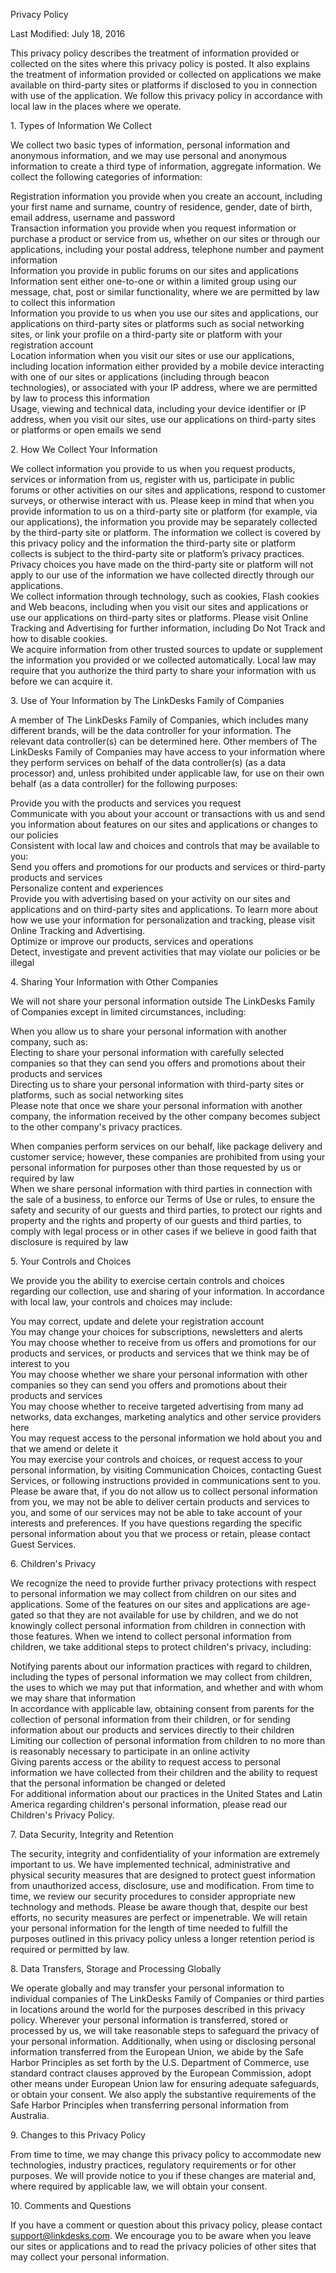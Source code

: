   
Privacy Policy  
  
Last Modified: July 18, 2016  
  
This privacy policy describes the treatment of information provided or
collected on the sites where this privacy policy is posted. It also explains
the treatment of information provided or collected on applications we make
available on third-party sites or platforms if disclosed to you in connection
with use of the application. We follow this privacy policy in accordance with
local law in the places where we operate.  
  
  
1\. Types of Information We Collect  
  
We collect two basic types of information, personal information and anonymous
information, and we may use personal and anonymous information to create a
third type of information, aggregate information. We collect the following
categories of information:  
  
Registration information you provide when you create an account, including
your first name and surname, country of residence, gender, date of birth,
email address, username and password  
Transaction information you provide when you request information or purchase a
product or service from us, whether on our sites or through our applications,
including your postal address, telephone number and payment information  
Information you provide in public forums on our sites and applications  
Information sent either one-to-one or within a limited group using our
message, chat, post or similar functionality, where we are permitted by law to
collect this information  
Information you provide to us when you use our sites and applications, our
applications on third-party sites or platforms such as social networking
sites, or link your profile on a third-party site or platform with your
registration account  
Location information when you visit our sites or use our applications,
including location information either provided by a mobile device interacting
with one of our sites or applications (including through beacon technologies),
or associated with your IP address, where we are permitted by law to process
this information  
Usage, viewing and technical data, including your device identifier or IP
address, when you visit our sites, use our applications on third-party sites
or platforms or open emails we send  
  
2\. How We Collect Your Information  
  
We collect information you provide to us when you request products, services
or information from us, register with us, participate in public forums or
other activities on our sites and applications, respond to customer surveys,
or otherwise interact with us. Please keep in mind that when you provide
information to us on a third-party site or platform (for example, via our
applications), the information you provide may be separately collected by the
third-party site or platform. The information we collect is covered by this
privacy policy and the information the third-party site or platform collects
is subject to the third-party site or platform’s privacy practices. Privacy
choices you have made on the third-party site or platform will not apply to
our use of the information we have collected directly through our
applications.  
We collect information through technology, such as cookies, Flash cookies and
Web beacons, including when you visit our sites and applications or use our
applications on third-party sites or platforms. Please visit Online Tracking
and Advertising for further information, including Do Not Track and how to
disable cookies.  
We acquire information from other trusted sources to update or supplement the
information you provided or we collected automatically. Local law may require
that you authorize the third party to share your information with us before we
can acquire it.  
  
3\. Use of Your Information by The LinkDesks Family of Companies  
  
A member of The LinkDesks Family of Companies, which includes many different
brands, will be the data controller for your information. The relevant data
controller(s) can be determined here. Other members of The LinkDesks Family of
Companies may have access to your information where they perform services on
behalf of the data controller(s) (as a data processor) and, unless prohibited
under applicable law, for use on their own behalf (as a data controller) for
the following purposes:  
  
Provide you with the products and services you request  
Communicate with you about your account or transactions with us and send you
information about features on our sites and applications or changes to our
policies  
Consistent with local law and choices and controls that may be available to
you:  
Send you offers and promotions for our products and services or third-party
products and services  
Personalize content and experiences  
Provide you with advertising based on your activity on our sites and
applications and on third-party sites and applications. To learn more about
how we use your information for personalization and tracking, please visit
Online Tracking and Advertising.  
Optimize or improve our products, services and operations  
Detect, investigate and prevent activities that may violate our policies or be
illegal  
  
4\. Sharing Your Information with Other Companies  
  
We will not share your personal information outside The LinkDesks Family of
Companies except in limited circumstances, including:  
  
When you allow us to share your personal information with another company,
such as:  
Electing to share your personal information with carefully selected companies
so that they can send you offers and promotions about their products and
services  
Directing us to share your personal information with third-party sites or
platforms, such as social networking sites  
Please note that once we share your personal information with another company,
the information received by the other company becomes subject to the other
company's privacy practices.  
  
When companies perform services on our behalf, like package delivery and
customer service; however, these companies are prohibited from using your
personal information for purposes other than those requested by us or required
by law  
When we share personal information with third parties in connection with the
sale of a business, to enforce our Terms of Use or rules, to ensure the safety
and security of our guests and third parties, to protect our rights and
property and the rights and property of our guests and third parties, to
comply with legal process or in other cases if we believe in good faith that
disclosure is required by law  
  
5\. Your Controls and Choices  
  
We provide you the ability to exercise certain controls and choices regarding
our collection, use and sharing of your information. In accordance with local
law, your controls and choices may include:  
  
You may correct, update and delete your registration account  
You may change your choices for subscriptions, newsletters and alerts  
You may choose whether to receive from us offers and promotions for our
products and services, or products and services that we think may be of
interest to you  
You may choose whether we share your personal information with other companies
so they can send you offers and promotions about their products and services  
You may choose whether to receive targeted advertising from many ad networks,
data exchanges, marketing analytics and other service providers here  
You may request access to the personal information we hold about you and that
we amend or delete it  
You may exercise your controls and choices, or request access to your personal
information, by visiting Communication Choices, contacting Guest Services, or
following instructions provided in communications sent to you. Please be aware
that, if you do not allow us to collect personal information from you, we may
not be able to deliver certain products and services to you, and some of our
services may not be able to take account of your interests and preferences. If
you have questions regarding the specific personal information about you that
we process or retain, please contact Guest Services.  
  
6\. Children's Privacy  
  
We recognize the need to provide further privacy protections with respect to
personal information we may collect from children on our sites and
applications. Some of the features on our sites and applications are age-gated
so that they are not available for use by children, and we do not knowingly
collect personal information from children in connection with those features.
When we intend to collect personal information from children, we take
additional steps to protect children's privacy, including:  
  
Notifying parents about our information practices with regard to children,
including the types of personal information we may collect from children, the
uses to which we may put that information, and whether and with whom we may
share that information  
In accordance with applicable law, obtaining consent from parents for the
collection of personal information from their children, or for sending
information about our products and services directly to their children  
Limiting our collection of personal information from children to no more than
is reasonably necessary to participate in an online activity  
Giving parents access or the ability to request access to personal information
we have collected from their children and the ability to request that the
personal information be changed or deleted  
For additional information about our practices in the United States and Latin
America regarding children's personal information, please read our Children's
Privacy Policy.  
  
7\. Data Security, Integrity and Retention  
  
The security, integrity and confidentiality of your information are extremely
important to us. We have implemented technical, administrative and physical
security measures that are designed to protect guest information from
unauthorized access, disclosure, use and modification. From time to time, we
review our security procedures to consider appropriate new technology and
methods. Please be aware though that, despite our best efforts, no security
measures are perfect or impenetrable. We will retain your personal information
for the length of time needed to fulfill the purposes outlined in this privacy
policy unless a longer retention period is required or permitted by law.  
  
8\. Data Transfers, Storage and Processing Globally  
  
We operate globally and may transfer your personal information to individual
companies of The LinkDesks Family of Companies or third parties in locations
around the world for the purposes described in this privacy policy. Wherever
your personal information is transferred, stored or processed by us, we will
take reasonable steps to safeguard the privacy of your personal information.
Additionally, when using or disclosing personal information transferred from
the European Union, we abide by the Safe Harbor Principles as set forth by the
U.S. Department of Commerce, use standard contract clauses approved by the
European Commission, adopt other means under European Union law for ensuring
adequate safeguards, or obtain your consent. We also apply the substantive
requirements of the Safe Harbor Principles when transferring personal
information from Australia.  
  
9\. Changes to this Privacy Policy  
  
From time to time, we may change this privacy policy to accommodate new
technologies, industry practices, regulatory requirements or for other
purposes. We will provide notice to you if these changes are material and,
where required by applicable law, we will obtain your consent.  
  
10\. Comments and Questions  
  
If you have a comment or question about this privacy policy, please contact
support@linkdesks.com. We encourage you to be aware when you leave our sites
or applications and to read the privacy policies of other sites that may
collect your personal information.

